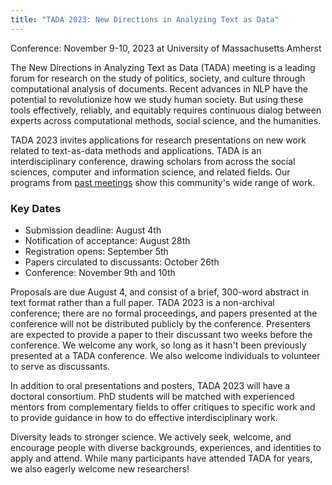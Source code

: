 ```yaml
---
title: "TADA 2023: New Directions in Analyzing Text as Data"
---
```


Conference: November 9-10, 2023 at University of Massachusetts Amherst

The New Directions in Analyzing Text as Data (TADA) meeting is a leading forum for research on the study of politics, society, and culture through computational analysis of documents. Recent advances in NLP have the potential to revolutionize how we study human society. But using these tools effectively, reliably, and equitably requires continuous dialog between experts across computational methods, social science, and the humanities. 

TADA 2023 invites applications for research presentations on new work related to text-as-data methods and applications. TADA is an interdisciplinary conference, drawing scholars from across the social sciences, computer and information science, and related fields. Our programs from [past meetings](https://textasdata.github.io/events/) show this community's wide range of work.

### Key Dates

- Submission deadline: August 4th
- Notification of acceptance: August 28th
- Registration opens: September 5th
- Papers circulated to discussants: October 26th
- Conference: November 9th and 10th

Proposals are due August 4, and consist of a brief, 300-word abstract in text format rather than a full paper. TADA 2023 is a non-archival conference; there are no formal proceedings, and papers presented at the conference will not be distributed publicly by the conference. Presenters are expected to provide a paper to their discussant two weeks before the conference. We welcome any work, so long as it hasn't been previously presented at a TADA conference. We also welcome individuals to volunteer to serve as discussants.

In addition to oral presentations and posters, TADA 2023 will have a doctoral consortium. PhD students will be matched with experienced mentors from complementary fields to offer critiques to specific work and to provide guidance in how to do effective interdisciplinary work.

Diversity leads to stronger science. We actively seek, welcome, and encourage people with diverse backgrounds, experiences, and identities to apply and attend. While many participants have attended TADA for years, we also eagerly welcome new researchers!


